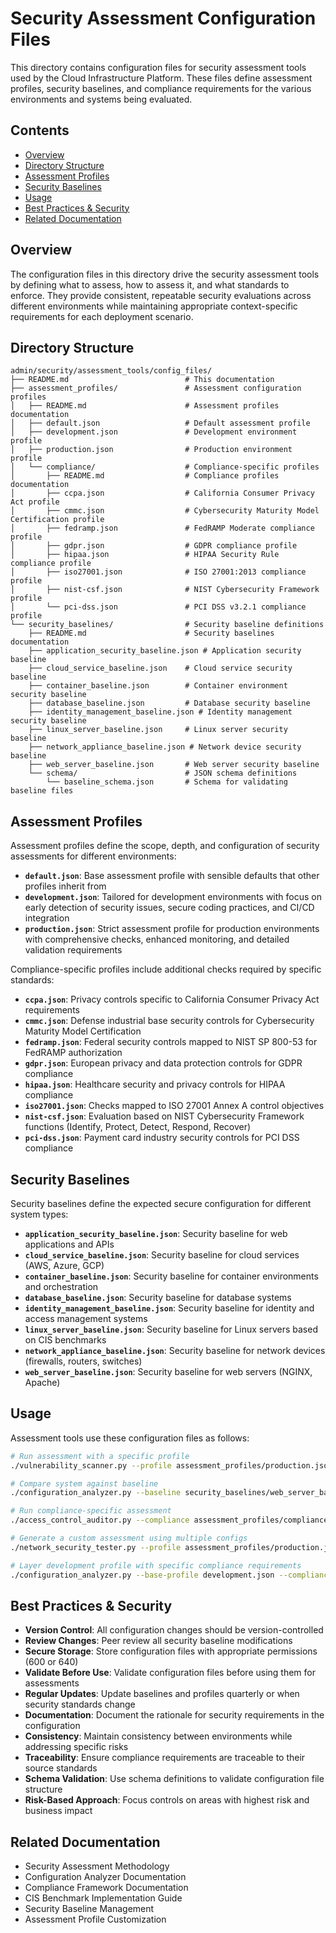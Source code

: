 # Security Assessment Configuration Files

This directory contains configuration files for security assessment tools used by the Cloud Infrastructure Platform. These files define assessment profiles, security baselines, and compliance requirements for the various environments and systems being evaluated.

## Contents

- [Overview](#overview)
- [Directory Structure](#directory-structure)
- [Assessment Profiles](#assessment-profiles)
- [Security Baselines](#security-baselines)
- [Usage](#usage)
- [Best Practices & Security](#best-practices--security)
- [Related Documentation](#related-documentation)

## Overview

The configuration files in this directory drive the security assessment tools by defining what to assess, how to assess it, and what standards to enforce. They provide consistent, repeatable security evaluations across different environments while maintaining appropriate context-specific requirements for each deployment scenario.

## Directory Structure

```plaintext
admin/security/assessment_tools/config_files/
├── README.md                          # This documentation
├── assessment_profiles/               # Assessment configuration profiles
│   ├── README.md                      # Assessment profiles documentation
│   ├── default.json                   # Default assessment profile
│   ├── development.json               # Development environment profile
│   ├── production.json                # Production environment profile
│   └── compliance/                    # Compliance-specific profiles
│       ├── README.md                  # Compliance profiles documentation
│       ├── ccpa.json                  # California Consumer Privacy Act profile
│       ├── cmmc.json                  # Cybersecurity Maturity Model Certification profile
│       ├── fedramp.json               # FedRAMP Moderate compliance profile
│       ├── gdpr.json                  # GDPR compliance profile
│       ├── hipaa.json                 # HIPAA Security Rule compliance profile
│       ├── iso27001.json              # ISO 27001:2013 compliance profile
│       ├── nist-csf.json              # NIST Cybersecurity Framework profile
│       └── pci-dss.json               # PCI DSS v3.2.1 compliance profile
└── security_baselines/                # Security baseline definitions
    ├── README.md                      # Security baselines documentation
    ├── application_security_baseline.json # Application security baseline
    ├── cloud_service_baseline.json    # Cloud service security baseline
    ├── container_baseline.json        # Container environment security baseline
    ├── database_baseline.json         # Database security baseline
    ├── identity_management_baseline.json # Identity management security baseline
    ├── linux_server_baseline.json     # Linux server security baseline
    ├── network_appliance_baseline.json # Network device security baseline
    ├── web_server_baseline.json       # Web server security baseline
    └── schema/                        # JSON schema definitions
        └── baseline_schema.json       # Schema for validating baseline files
```

## Assessment Profiles

Assessment profiles define the scope, depth, and configuration of security assessments for different environments:

- **`default.json`**: Base assessment profile with sensible defaults that other profiles inherit from
- **`development.json`**: Tailored for development environments with focus on early detection of security issues, secure coding practices, and CI/CD integration
- **`production.json`**: Strict assessment profile for production environments with comprehensive checks, enhanced monitoring, and detailed validation requirements

Compliance-specific profiles include additional checks required by specific standards:

- **`ccpa.json`**: Privacy controls specific to California Consumer Privacy Act requirements
- **`cmmc.json`**: Defense industrial base security controls for Cybersecurity Maturity Model Certification
- **`fedramp.json`**: Federal security controls mapped to NIST SP 800-53 for FedRAMP authorization
- **`gdpr.json`**: European privacy and data protection controls for GDPR compliance
- **`hipaa.json`**: Healthcare security and privacy controls for HIPAA compliance
- **`iso27001.json`**: Checks mapped to ISO 27001 Annex A control objectives
- **`nist-csf.json`**: Evaluation based on NIST Cybersecurity Framework functions (Identify, Protect, Detect, Respond, Recover)
- **`pci-dss.json`**: Payment card industry security controls for PCI DSS compliance

## Security Baselines

Security baselines define the expected secure configuration for different system types:

- **`application_security_baseline.json`**: Security baseline for web applications and APIs
- **`cloud_service_baseline.json`**: Security baseline for cloud services (AWS, Azure, GCP)
- **`container_baseline.json`**: Security baseline for container environments and orchestration
- **`database_baseline.json`**: Security baseline for database systems
- **`identity_management_baseline.json`**: Security baseline for identity and access management systems
- **`linux_server_baseline.json`**: Security baseline for Linux servers based on CIS benchmarks
- **`network_appliance_baseline.json`**: Security baseline for network devices (firewalls, routers, switches)
- **`web_server_baseline.json`**: Security baseline for web servers (NGINX, Apache)

## Usage

Assessment tools use these configuration files as follows:

```bash
# Run assessment with a specific profile
./vulnerability_scanner.py --profile assessment_profiles/production.json

# Compare system against baseline
./configuration_analyzer.py --baseline security_baselines/web_server_baseline.json --target webserver01

# Run compliance-specific assessment
./access_control_auditor.py --compliance assessment_profiles/compliance/pci-dss.json

# Generate a custom assessment using multiple configs
./network_security_tester.py --profile assessment_profiles/production.json --compliance assessment_profiles/compliance/iso27001.json

# Layer development profile with specific compliance requirements
./configuration_analyzer.py --base-profile development.json --compliance-profile compliance/fedramp.json --target application-server
```

## Best Practices & Security

- **Version Control**: All configuration changes should be version-controlled
- **Review Changes**: Peer review all security baseline modifications
- **Secure Storage**: Store configuration files with appropriate permissions (600 or 640)
- **Validate Before Use**: Validate configuration files before using them for assessments
- **Regular Updates**: Update baselines and profiles quarterly or when security standards change
- **Documentation**: Document the rationale for security requirements in the configuration
- **Consistency**: Maintain consistency between environments while addressing specific risks
- **Traceability**: Ensure compliance requirements are traceable to their source standards
- **Schema Validation**: Use schema definitions to validate configuration file structure
- **Risk-Based Approach**: Focus controls on areas with highest risk and business impact

## Related Documentation

- Security Assessment Methodology
- Configuration Analyzer Documentation
- Compliance Framework Documentation
- CIS Benchmark Implementation Guide
- Security Baseline Management
- Assessment Profile Customization
